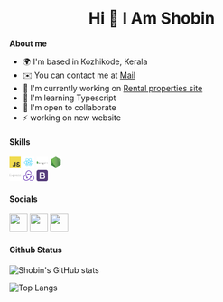 <h1 align="center"> Hi 👋 I Am Shobin </h1>

**About me**

* 🌍  I'm based in Kozhikode, Kerala
* ✉️  You can contact me at [Mail](mailto:shobinshaju@gmail.com)
* 🚀  I'm currently working on [Rental properties site](https://github.com/Shobi172/SmartSpace)
* 🧠  I'm learning Typescript
* 🤝  I'm open to collaborate
* ⚡  working on new website

#### Skills

<code><img height="20" alt="javascript" src="https://raw.githubusercontent.com/github/explore/80688e429a7d4ef2fca1e82350fe8e3517d3494d/topics/javascript/javascript.png"></code>
<code><img height="20" alt="react" src="https://raw.githubusercontent.com/github/explore/80688e429a7d4ef2fca1e82350fe8e3517d3494d/topics/react/react.png"></code>
<code><img height="20" alt="mongodb" src="https://raw.githubusercontent.com/github/explore/5c058a388828bb5fde0bcafd4bc867b5bb3f26f3/topics/mongodb/mongodb.png"></code>
<code><img height="20" alt="nodejs" src="https://raw.githubusercontent.com/github/explore/80688e429a7d4ef2fca1e82350fe8e3517d3494d/topics/nodejs/nodejs.png"></code>  
<code><img height="20" alt="Express" src="https://raw.githubusercontent.com/github/explore/5c058a388828bb5fde0bcafd4bc867b5bb3f26f3/topics/express/express.png"></code> 
<code><img height="20" alt="Redux" src="https://raw.githubusercontent.com/github/explore/5c058a388828bb5fde0bcafd4bc867b5bb3f26f3/topics/redux/redux.png"></code> 
<code><img height="20" alt="Bootstrap" src="https://raw.githubusercontent.com/github/explore/5c058a388828bb5fde0bcafd4bc867b5bb3f26f3/topics/bootstrap/bootstrap.png"></code>   


#### Socials

<p align="left"> <a href="http://www.instagram.com/shob_in_" target="_blank" rel="noreferrer"><img src="https://raw.githubusercontent.com/danielcranney/readme-generator/main/public/icons/socials/instagram.svg" width="32" height="32" /></a> <a href="https://www.twitter.com" target="_blank" rel="noreferrer"><img src="https://raw.githubusercontent.com/danielcranney/readme-generator/main/public/icons/socials/twitter.svg" width="32" height="32" /></a>  <a href="https://www.linkedin.com/in/shobin-shaju/" target="_blank" rel="noreferrer"><img src="https://raw.githubusercontent.com/danielcranney/readme-generator/main/public/icons/socials/linkedin.svg" width="32" height="32" /></a>
</p>

#### Github Status

![Shobin's GitHub stats](https://github-readme-stats.vercel.app/api?username=Shobi172&show_icons=true&theme=radical)

![Top Langs](https://github-readme-stats.vercel.app/api/top-langs/?username=Shobi172&langs_count=10&layout=compact&hide=html&hide_border=true&hide_title=true&card_width=445&text_color=FFFFFF&bg_color=0D1117)

